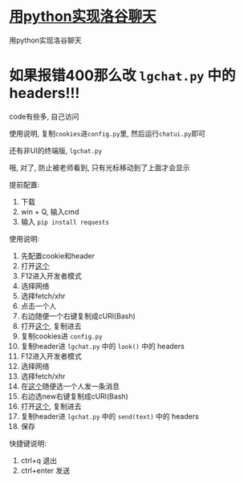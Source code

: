 # [用python实现洛谷聊天](https://github.com/aaron20100919/luogu-chat)

用python实现洛谷聊天

# 如果报错400那么改 `lgchat.py` 中的headers!!!

code有些多, 自己访问

使用说明, 复制`cookies`进`config.py`里, 然后运行`chatui.py`即可

还有非UI的终端版, `lgchat.py`

哦, 对了, 防止被老师看到, 只有光标移动到了上面才会显示



提前配置:

1. 下载
2. win + Q, 输入cmd
3. 输入 `pip install requests`



使用说明:

1. 先配置cookie和header
2. 打开[这个](https://www.luogu.com.cn/chat)
3. F12进入开发者模式
4. 选择网络
5. 选择fetch/xhr
6. 点击一个人
7. 右边随便一个右键复制成cURl(Bash)
8. 打开[这个](https://curlconverter.com/), 复制进去
9. 复制cookies进 `config.py`
10. 复制header进 `lgchat.py` 中的 `look()` 中的 headers
11. F12进入开发者模式
12. 选择网络
13. 选择fetch/xhr
14. 在[这个](https://www.luogu.com.cn/chat)随便选一个人发一条消息
15. 右边选new右键复制成cURl(Bash)
16. 打开[这个](https://curlconverter.com/), 复制进去
17. 复制header进 `lgchat.py` 中的 `send(text)` 中的 headers
18. 保存

快捷键说明:
1. ctrl+q 退出
2. ctrl+enter 发送
